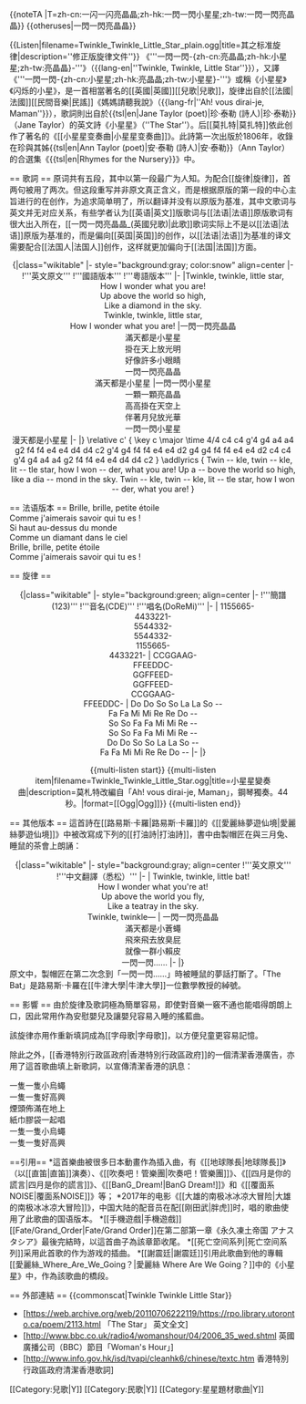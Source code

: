 {{noteTA
|T=zh-cn:一闪一闪亮晶晶;zh-hk:一閃一閃小星星;zh-tw:一閃一閃亮晶晶}}
{{otheruses|一閃一閃亮晶晶}}
<!--{{Globalize|area=[[英国|英国]]或[[法国|法国]]}}
{{Globalize|area=[[亚洲|亚洲]]部分地区}}-->
{{Listen|filename=Twinkle_Twinkle_Little_Star_plain.ogg|title=其之标准旋律|description=''修正版旋律文件''}}
《'''一閃一閃-{zh-cn:亮晶晶;zh-hk:小星星;zh-tw:亮晶晶}-'''》（{{lang-en|''Twinkle, Twinkle, Little Star''}}），又譯《'''一閃一閃-{zh-cn:小星星;zh-hk:亮晶晶;zh-tw:小星星}-'''》或稱《小星星》《闪烁的小星》，是一首相當著名的[[英國|英國]][[兒歌|兒歌]]，旋律出自於[[法國|法國]][[民間音樂|民謠]]《媽媽請聽我說》（{{lang-fr|''Ah! vous dirai-je, Maman''}}），歌詞則出自於{{tsl|en|Jane Taylor (poet)|珍·泰勒 (詩人)|珍·泰勒}}（Jane Taylor）的英文詩《小星星》（''The Star''）。后[[莫扎特|莫扎特]]依此创作了著名的《[[小星星变奏曲|小星星变奏曲]]》。此詩第一次出版於1806年，收錄在珍與其姊{{tsl|en|Ann Taylor (poet)|安·泰勒  (詩人)|安·泰勒}}（Ann Taylor）的合選集《{{tsl|en|Rhymes for the Nursery}}》中。

== 歌詞 ==
原词共有五段，其中以第一段最广为人知。为配合[[旋律|旋律]]，首两句被用了两次。但这段重写并非原文真正含义，而是根据原版的第一段的中心主旨进行的在创作，为追求简单明了，所以翻译并没有以原版为基准，其中文歌词与英文并无对应关系，有些学者认为[[英语|英文]]版歌词与[[法语|法语]]原版歌词有很大出入所在，[[一閃一閃亮晶晶_(英國兒歌)|此歌]]歌词实际上不是以[[法语|法语]]原版为基准的，而是偏向[[英国|英国]]的创作，以[[法语|法语]]为基准的译文需要配合[[法国人|法国人]]创作，这样就更加偏向于[[法国|法国]]方面。 
<center>
<!--{|class="prettytable"-->
{|class="wikitable"
|- style="background:gray; color:snow" align=center
|- 
!'''英文原文'''
!'''國語版本'''
!'''粵語版本'''
|-
|Twinkle, twinkle, little star,<br />
How I wonder what you are!<br />
Up above the world so high,<br />
Like a diamond in the sky.<br />
Twinkle, twinkle, little star,<br />
How I wonder what you are! 
|一閃一閃亮晶晶<br />
滿天都是小星星<br />
掛在天上放光明<br />
好像許多小眼睛<br />
一閃一閃亮晶晶<br />
滿天都是小星星
|一閃一閃小星星<br />
一顆一顆亮晶晶<br />
高高掛在天空上<br />
伴著月兒放光華<br />
一閃一閃小星星<br />
漫天都是小星星
|-
|}<score>
  \relative c' {
    \key c \major \time 4/4
    c4 c4 g'4 g4 a4 a4 g2 f4 f4 e4 e4 d4 d4 c2
    g'4 g4 f4 f4 e4 e4 d2 g4 g4 f4 f4 e4 e4 d2
    c4 c4 g'4 g4 a4 a4 g2 f4 f4 e4 e4 d4 d4 c2
   }
   \addlyrics {
     Twin -- kle, twin -- kle,
     lit -- tle star,
     how I won -- der,
     what you are!
     Up a -- bove the world so high,
     like a dia -- mond in the sky.
     Twin -- kle, twin -- kle,
     lit -- tle star,
     how I won -- der,
     what you are!
   }
  </score>
</center>

== 法语版本 ==
Brille, brille, petite étoile <br />
Comme j'aimerais savoir qui tu es ! <br />
Si haut au-dessus du monde <br />
Comme un diamant dans le ciel <br />
Brille, brille, petite étoile <br />
Comme j'aimerais savoir qui tu es !

== 旋律 ==
<!--{|class="prettytable"-->
<center>
{|class="wikitable" 
|- style="background:green;  align=center
|-
!'''簡譜(123)'''
!'''音名(CDE)'''
!'''唱名(DoReMi)'''
|-
|
1155665- <br />
4433221- <br />
5544332- <br />
5544332- <br />
1155665- <br />
4433221- 
|
CCGGAAG- <br />
FFEEDDC- <br />
GGFFEED- <br />
GGFFEED- <br />
CCGGAAG- <br />
FFEEDDC- 
|
Do Do So So La La So -- <br />
Fa Fa Mi Mi Re Re Do -- <br />
So So Fa Fa Mi Mi Re -- <br />
So So Fa Fa Mi Mi Re -- <br />
Do Do So So La La So -- <br /> 
Fa Fa Mi Mi Re Re Do -- 
|-
|}

{{multi-listen start}}
{{multi-listen item|filename=Twinkle_Twinkle_Little_Star.ogg|title=小星星變奏曲|description=莫札特改編自「Ah! vous dirai-je, Maman」，鋼琴獨奏。44秒。|format=[[Ogg|Ogg]]}}
{{multi-listen end}}
</center>

== 其他版本 ==
這首詩在[[路易斯·卡羅|路易斯·卡羅]]的《[[愛麗絲夢遊仙境|愛麗絲夢遊仙境]]》中被改寫成下列的[[打油詩|打油詩]]，書中由製帽匠在與三月兔、睡鼠的茶會上朗誦：
<center>
<!--{|class="prettytable" -->
{|class="wikitable"
|- style="background:gray;  align=center
!'''英文原文'''
!'''中文翻譯（悉松）'''
|-
|
Twinkle, twinkle, little bat! <br />
How I wonder what you're at! <br />
Up above the world you fly, <br />
Like a teatray in the sky. <br />
Twinkle, twinkle—
|
一閃一閃亮晶晶<br />
滿天都是小蒼蠅<br />
飛來飛去放臭屁<br />
就像一群小賴皮<br />
一閃一閃……
|-
|}</center>
原文中，製帽匠在第二次念到「一閃一閃……」時被睡鼠的夢話打斷了。「The Bat」是路易斯·卡羅在[[牛津大學|牛津大學]]一位數學教授的綽號。

== 影響 ==
由於旋律及歌詞極為簡單容易，即使對音樂一竅不通也能唱得朗朗上口，因此常用作為安慰嬰兒及讓嬰兒容易入睡的搖藍曲。

該旋律亦用作重新填詞成為[[字母歌|字母歌]]，以方便兒童更容易記憶。

除此之外，[[香港特別行政區政府|香港特別行政區政府]]的一個清潔香港廣告，亦用了這首歌曲填上新歌詞，以宣傳清潔香港的訊息：

一隻一隻小烏蠅<br />
一隻一隻好高興<br />
煙頭佈滿在地上<br />
紙巾膠袋一起唱<br />
一隻一隻小烏蠅<br />
一隻一隻好高興<br />

==引用==
*這首樂曲被很多日本動畫作為插入曲，有《[[地球隊長|地球隊長]]》（以[[直笛|直笛]]演奏）、《[[吹奏吧！管樂團|吹奏吧！管樂團]]》、《[[四月是你的謊言|四月是你的謊言]]》、《[[BanG_Dream!|BanG Dream!]]》和《[[覆面系NOISE|覆面系NOISE]]》等；
*2017年的电影《[[大雄的南极冰冰凉大冒险|大雄的南极冰冰凉大冒险]]》，中国大陆的配音员在配[[刚田武|胖虎]]时，唱的歌曲使用了此歌曲的国语版本。
*[[手機遊戲|手機遊戲]][[Fate/Grand_Order|Fate/Grand Order]]在第二部第一章《永久凍土帝国 アナスタシア》最後完結時，以這首曲子為該章節收尾。
*[[死亡空间系列|死亡空间系列]]采用此首歌的作为游戏的插曲。
*[[謝震廷|謝震廷]]引用此歌曲到他的專輯[[愛麗絲_Where_Are_We_Going？|愛麗絲 Where Are We Going？]]中的《小星星》中，作為該歌曲的橋段。

== 外部連結 ==
{{commonscat|Twinkle Twinkle Little Star}}
* [https://web.archive.org/web/20110706222119/https://rpo.library.utoronto.ca/poem/2113.html 「The Star」 英文全文]
* [http://www.bbc.co.uk/radio4/womanshour/04/2006_35_wed.shtml 英國廣播公司（BBC）節目「Woman's Hour」]
* [http://www.info.gov.hk/isd/tvapi/cleanhk6/chinese/textc.htm 香港特別行政區政府清潔香港歌詞]

[[Category:兒歌|Y]]
[[Category:民歌|Y]]
[[Category:星星題材歌曲|Y]]